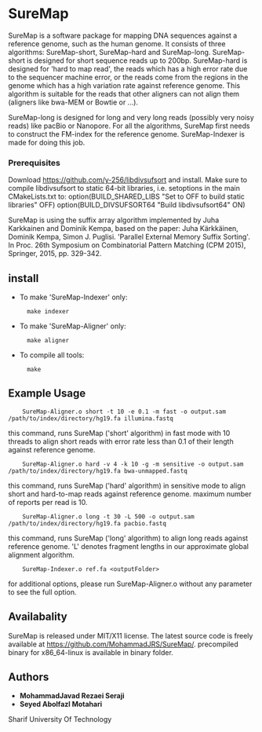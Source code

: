 # SureMap
SureMap is a software package for mapping DNA sequences against a reference genome, such as the human genome. It consists of three algorithms: SureMap-short, SureMap-hard and SureMap-long. SureMap-short is designed for short sequence reads up to 200bp. SureMap-hard is designed for 'hard to map read', the reads which has a high error rate due to the sequencer machine error, or the reads come from the regions in the genome which has a high variation rate against reference genome. This algorithm is suitable for the reads that other aligners can not align them (aligners like bwa-MEM or Bowtie or ...).

SureMap-long is designed for long and very long reads (possibly very noisy reads) like pacBio or Nanopore.
For all the algorithms, SureMap first needs to construct the FM-index for the reference genome. SureMap-Indexer is made for doing this job.

### Prerequisites

Download https://github.com/y-256/libdivsufsort and install. Make sure to compile libdivsufsort to static 64-bit libraries, i.e. setoptions in the main CMakeLists.txt to:
        option(BUILD_SHARED_LIBS "Set to OFF to build static libraries" OFF) 
        option(BUILD_DIVSUFSORT64 "Build libdivsufsort64" ON)


SureMap is using the suffix array algorithm implemented by Juha Karkkainen and Dominik Kempa, based on the paper: Juha Kärkkäinen, Dominik Kempa, Simon J. Puglisi. 'Parallel External Memory Suffix Sorting'. In Proc. 26th Symposium on Combinatorial Pattern Matching (CPM 2015), Springer, 2015, pp. 329-342. 

## install

* To make 'SureMap-Indexer' only:

        make indexer

* To make 'SureMap-Aligner' only:

        make aligner
        
* To compile all tools:

        make

## Example Usage

        SureMap-Aligner.o short -t 10 -e 0.1 -m fast -o output.sam /path/to/index/directory/hg19.fa illumina.fastq
this command, runs SureMap ('short' algorithm) in fast mode with 10 threads to align short reads with error rate less than 0.1 of their length against reference genome.

        SureMap-Aligner.o hard -v 4 -k 10 -g -m sensitive -o output.sam /path/to/index/directory/hg19.fa bwa-unmapped.fastq
this command, runs SureMap ('hard' algorithm) in sensitive mode to align short and hard-to-map reads against reference genome. maximum number of reports per read is 10.
        
        SureMap-Aligner.o long -t 30 -L 500 -o output.sam /path/to/index/directory/hg19.fa pacbio.fastq
this command, runs SureMap ('long' algorithm) to align long reads against reference genome. 'L' denotes fragment lengths in our approximate global alignment algorithm.

        SureMap-Indexer.o ref.fa <outputFolder>
        
        
for additional options, please run SureMap-Aligner.o without any parameter to see the full option.

## Availabality
SureMap is released under MIT/X11 license. The latest source code is freely available at https://github.com/MohammadJRS/SureMap/.
precompiled binary for x86_64-linux is available in binary folder.

## Authors

* **MohammadJavad Rezaei Seraji** 
* **Seyed Abolfazl Motahari**

Sharif University Of Technology

